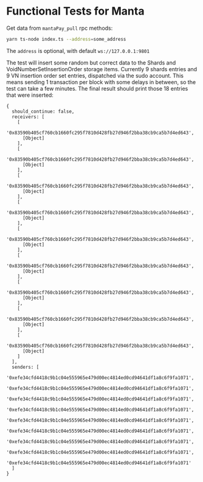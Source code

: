 Functional Tests for Manta
==========================

Get data from `mantaPay_pull` rpc methods:
```bash
yarn ts-node index.ts --address=some_address
```
The `address` is optional, with default `ws://127.0.0.1:9801`

The test will insert some random but correct data to the Shards and VoidNumberSetInsertionOrder storage items.
Currently 9 shards entries and 9 VN insertion order set entries, dispatched via the sudo account.
This means sending 1 transaction per block with some delays in between, so the test can take a few minutes.
The final result should print those 18 entries that were inserted:

```
{
  should_continue: false,
  receivers: [
    [
      '0x83590b405cf760cb1660fc295f7810d428fb27d946f2bba38cb9ca5b7d4ed643',
      [Object]
    ],
    [
      '0x83590b405cf760cb1660fc295f7810d428fb27d946f2bba38cb9ca5b7d4ed643',
      [Object]
    ],
    [
      '0x83590b405cf760cb1660fc295f7810d428fb27d946f2bba38cb9ca5b7d4ed643',
      [Object]
    ],
    [
      '0x83590b405cf760cb1660fc295f7810d428fb27d946f2bba38cb9ca5b7d4ed643',
      [Object]
    ],
    [
      '0x83590b405cf760cb1660fc295f7810d428fb27d946f2bba38cb9ca5b7d4ed643',
      [Object]
    ],
    [
      '0x83590b405cf760cb1660fc295f7810d428fb27d946f2bba38cb9ca5b7d4ed643',
      [Object]
    ],
    [
      '0x83590b405cf760cb1660fc295f7810d428fb27d946f2bba38cb9ca5b7d4ed643',
      [Object]
    ],
    [
      '0x83590b405cf760cb1660fc295f7810d428fb27d946f2bba38cb9ca5b7d4ed643',
      [Object]
    ],
    [
      '0x83590b405cf760cb1660fc295f7810d428fb27d946f2bba38cb9ca5b7d4ed643',
      [Object]
    ]
  ],
  senders: [
    '0xefe34cfd4418c9b1c04e555965e479d00ec4814ed0cd94641df1a8c6f9fa1071',
    '0xefe34cfd4418c9b1c04e555965e479d00ec4814ed0cd94641df1a8c6f9fa1071',
    '0xefe34cfd4418c9b1c04e555965e479d00ec4814ed0cd94641df1a8c6f9fa1071',
    '0xefe34cfd4418c9b1c04e555965e479d00ec4814ed0cd94641df1a8c6f9fa1071',
    '0xefe34cfd4418c9b1c04e555965e479d00ec4814ed0cd94641df1a8c6f9fa1071',
    '0xefe34cfd4418c9b1c04e555965e479d00ec4814ed0cd94641df1a8c6f9fa1071',
    '0xefe34cfd4418c9b1c04e555965e479d00ec4814ed0cd94641df1a8c6f9fa1071',
    '0xefe34cfd4418c9b1c04e555965e479d00ec4814ed0cd94641df1a8c6f9fa1071',
    '0xefe34cfd4418c9b1c04e555965e479d00ec4814ed0cd94641df1a8c6f9fa1071'
  ]
}
```
